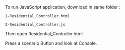 To run JavaScript application, download in same folder :

    1-Residential_Controller.html

    2-Residential_Controller.js

Then open Residential_Controller.html

Press a scenario Button and look at Console.